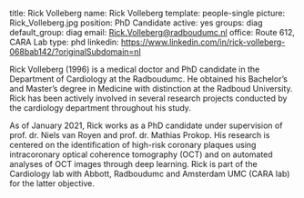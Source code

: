 title: Rick Volleberg
name: Rick Volleberg
template: people-single
picture: Rick_Volleberg.jpg
position: PhD Candidate 
active: yes
groups: diag
default_group: diag
email: Rick.Volleberg@radboudumc.nl
office: Route 612, CARA Lab
type: phd
linkedin: https://www.linkedin.com/in/rick-volleberg-068bab142/?originalSubdomain=nl

Rick Volleberg (1996) is a medical doctor and PhD candidate in the Department of Cardiology at the Radboudumc. He obtained his Bachelor’s and Master’s degree in Medicine with distinction at the Radboud University. Rick has been actively involved in several research projects conducted by the cardiology department throughout his study.

As of January 2021, Rick works as a PhD candidate under supervision of prof. dr. Niels van Royen and prof. dr. Mathias Prokop. His research is centered on the identification of high-risk coronary plaques using intracoronary optical coherence tomography (OCT) and on automated analyses of OCT images through deep learning. Rick is part of the Cardiology lab with Abbott, Radboudumc and Amsterdam UMC (CARA lab) for the latter objective.
